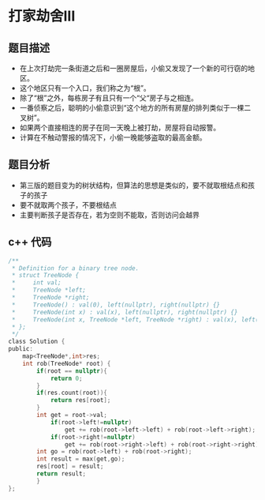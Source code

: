 # 打家劫舍III

## 题目描述
* 在上次打劫完一条街道之后和一圈房屋后，小偷又发现了一个新的可行窃的地区。
* 这个地区只有一个入口，我们称之为“根”。
*  除了“根”之外，每栋房子有且只有一个“父“房子与之相连。
*  一番侦察之后，聪明的小偷意识到“这个地方的所有房屋的排列类似于一棵二叉树”。 
*  如果两个直接相连的房子在同一天晚上被打劫，房屋将自动报警。
* 计算在不触动警报的情况下，小偷一晚能够盗取的最高金额。

## 题目分析
* 第三版的题目变为的树状结构，但算法的思想是类似的，要不就取根结点和孩子的孩子
* 要不就取两个孩子，不要根结点
* 主要判断孩子是否存在，若为空则不能取，否则访问会越界
## c++ 代码
```C
/**
 * Definition for a binary tree node.
 * struct TreeNode {
 *     int val;
 *     TreeNode *left;
 *     TreeNode *right;
 *     TreeNode() : val(0), left(nullptr), right(nullptr) {}
 *     TreeNode(int x) : val(x), left(nullptr), right(nullptr) {}
 *     TreeNode(int x, TreeNode *left, TreeNode *right) : val(x), left(left), right(right) {}
 * };
 */
class Solution {
public:
    map<TreeNode*,int>res;
    int rob(TreeNode* root) {
        if(root == nullptr){
            return 0;
        }
        if(res.count(root)){
            return res[root];
        }
        int get = root->val;
            if(root->left!=nullptr)
                get += rob(root->left->left) + rob(root->left->right);
            if(root->right!=nullptr)
                get += rob(root->right->left) + rob(root->right->right);
        int go = rob(root->left) + rob(root->right);
        int result = max(get,go);
        res[root] = result;
        return result;
        }
};
```
